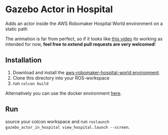 # Gazebo Actor in Hospital
Adds an actor inside the AWS Robomaker Hospital World environment on a static path

The animation is far from perfect, so if it looks like [this video](https://raw.githubusercontent.com/brean/gazebo-actor-in-hospital/main/docs/hospital_actor.mp4) its working as intended for now, **feel free to extend pull requests are very welcomed**!

## Installation
1. Download and install the [aws-robomaker-hospital-world environment](https://github.com/aws-robotics/aws-robomaker-hospital-world).
1. Clone this directory into your ROS-workspace
1. run `colcon build`

Alternatively you can use the docker environment [here](../hospital-world-docker).

## Run
source your colcon workspace and run `roslaunch gazebo_actor_in_hospital view_hospital.launch --screen`.

